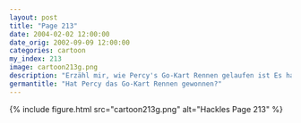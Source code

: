 ```yaml
---
layout: post
title: "Page 213"
date: 2004-02-02 12:00:00
date_orig: 2002-09-09 12:00:00
categories: cartoon
my_index: 213
image: cartoon213g.png
description: "Erzähl mir, wie Percy's Go-Kart Rennen gelaufen ist Es hat gut begonnen Bis der Blowfish aufgetaucht ist Und Percy versucht hat, ihn aufzuessen und bleib draussen Pete Percy Boss Dog Hackles"
germantitle: "Hat Percy das Go-Kart Rennen gewonnen?"
---
```


{% include figure.html src="cartoon213g.png" alt="Hackles Page 213"  %}
